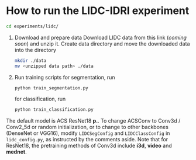 
# How to run the LIDC-IDRI experiment

```bash
cd experiments/lidc/
```

1. Download and prepare data
   Download LIDC data from this link (*coming soon*) and unzip it.
   Create data directory and move the downloaded data into the directory

   ```bash
   mkdir ./data
   mv <unzipped data path> ./data
   ```

2. Run training scripts
    for segmentation, run

    ```bash
    python train_segmentation.py
    ```

    for classification, run

    ```bash
    python train_classification.py
    ```

The default model is ACS ResNet18 **p.**. To change ACSConv to Conv3d / Conv2_5d or random initialization, or to change to other backbones (DenseNet or VGG16), modify ```LIDCSegConfig``` and ```LIDCClassConfig``` in ```lidc_config.py```, as instructed by the comments aside. Note that for ResNet18, the pretraining methods of Conv3d include **i3d**, **video** and **mednet**.
